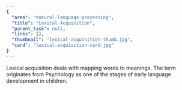 ```yaml
---
{
  "area": "natural-language-processing",
  "title": "Lexical Acquisition",
  "parent_task": null,
  "links": [],
  "thumbnail": "lexical-acquisition-thumb.jpg",
  "card": "lexical-acquisition-card.jpg"
}
---
```

Lexical acquisition deals with mapping words to meanings. The term originates from Psychology as one of the stages of early language development in children.

